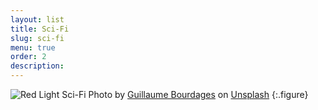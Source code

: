 ```yaml
---
layout: list
title: Sci-Fi
slug: sci-fi
menu: true
order: 2
description:
---
```

![Red Light Sci-Fi](https://res.cloudinary.com/sdees-reallife/image/upload/c_scale,w_1024/v1548480393/guillaume-bourdages-477545-unsplash.jpg)
Photo by [Guillaume Bourdages](https://unsplash.com/@graphem) on [Unsplash](https://unsplash.com)
{:.figure}
